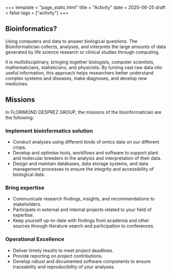 +++
template = "page_static.html"
title = "Activity"
date =  2025-06-25
draft = false
tags = ["activity"]
+++


## Bioinformatics?

Using computers and data to answer biological questions. The Bioinformatician collects, analyses, and interprets the large amounts of data generated by life science research or clinical studies through computing.

It is multidisciplinary, bringing together biologists, computer scientists, mathematicians, statisticians, and physicists. By turning vast raw data into useful information, this approach helps researchers better understand complex systems and diseases, make diagnoses, and develop new medicines.

## Missions

In FLORIMOND DESPREZ GROUP, the missions of the bioinformatician are the following:

###  Implement bioinformatics solution

* Conduct analyses using different kinds of omics data on our different crops.
* Develop and optimise tools, workflows and software to support plant and molecular breeders in the
analysis and interpretation of their data.
* Design and maintain databases, data storage systems, and data management processes to ensure the integrity and accessibility of biological data.

### Bring expertise

* Communicate research findings, insights, and recommendations to stakeholders.
* Participate in external and internal projects related to your field of expertise.
* Keep yourself up-to-date with findings from academia and other sources through literature
search and participation to conferences.

### Operational Excellence

* Deliver timely results to meet project deadlines.
* Provide reporting on project contributions.
* Develop robust and documented software components to ensure traceability and reproducibility of your analyses.

